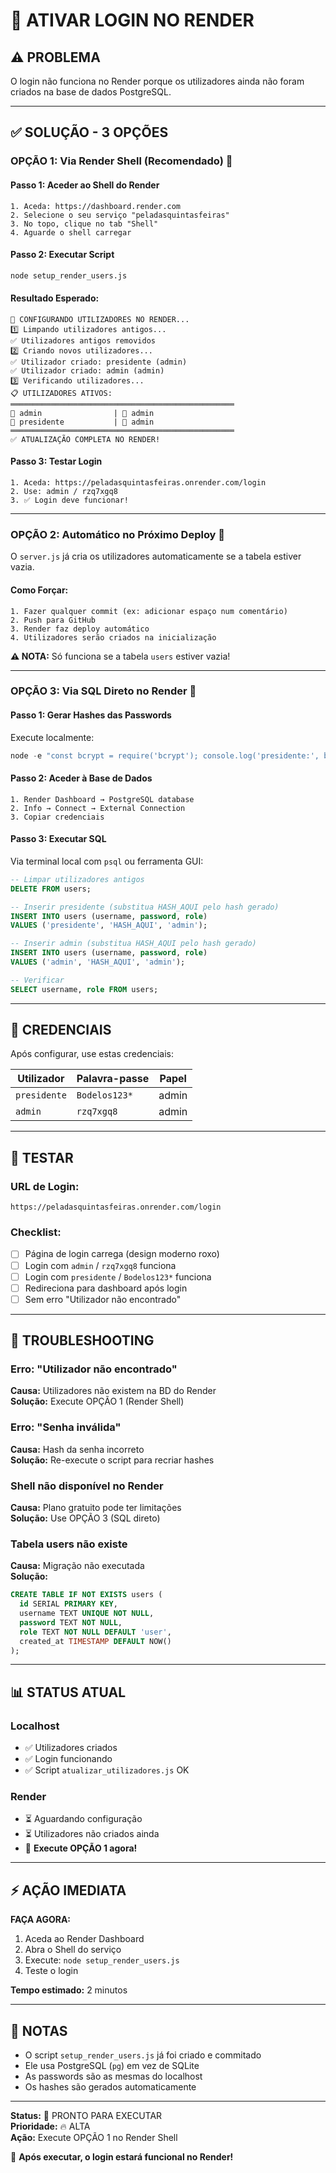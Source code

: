 # 🚀 ATIVAR LOGIN NO RENDER

## ⚠️ PROBLEMA
O login não funciona no Render porque os utilizadores ainda não foram criados na base de dados PostgreSQL.

---

## ✅ SOLUÇÃO - 3 OPÇÕES

### **OPÇÃO 1: Via Render Shell (Recomendado)** 🎯

#### Passo 1: Aceder ao Shell do Render
```
1. Aceda: https://dashboard.render.com
2. Selecione o seu serviço "peladasquintasfeiras"
3. No topo, clique no tab "Shell"
4. Aguarde o shell carregar
```

#### Passo 2: Executar Script
```bash
node setup_render_users.js
```

#### Resultado Esperado:
```
🔧 CONFIGURANDO UTILIZADORES NO RENDER...
1️⃣ Limpando utilizadores antigos...
✅ Utilizadores antigos removidos
2️⃣ Criando novos utilizadores...
✅ Utilizador criado: presidente (admin)
✅ Utilizador criado: admin (admin)
3️⃣ Verificando utilizadores...
📋 UTILIZADORES ATIVOS:
══════════════════════════════════════════════════
👤 admin                | 🔐 admin
👤 presidente           | 🔐 admin
══════════════════════════════════════════════════
✅ ATUALIZAÇÃO COMPLETA NO RENDER!
```

#### Passo 3: Testar Login
```
1. Aceda: https://peladasquintasfeiras.onrender.com/login
2. Use: admin / rzq7xgq8
3. ✅ Login deve funcionar!
```

---

### **OPÇÃO 2: Automático no Próximo Deploy** 🔄

O `server.js` já cria os utilizadores automaticamente se a tabela estiver vazia.

#### Como Forçar:
```
1. Fazer qualquer commit (ex: adicionar espaço num comentário)
2. Push para GitHub
3. Render faz deploy automático
4. Utilizadores serão criados na inicialização
```

**⚠️ NOTA:** Só funciona se a tabela `users` estiver vazia!

---

### **OPÇÃO 3: Via SQL Direto no Render** 💾

#### Passo 1: Gerar Hashes das Passwords
Execute localmente:
```powershell
node -e "const bcrypt = require('bcrypt'); console.log('presidente:', bcrypt.hashSync('Bodelos123*', 10)); console.log('admin:', bcrypt.hashSync('rzq7xgq8', 10));"
```

#### Passo 2: Aceder à Base de Dados
```
1. Render Dashboard → PostgreSQL database
2. Info → Connect → External Connection
3. Copiar credenciais
```

#### Passo 3: Executar SQL
Via terminal local com `psql` ou ferramenta GUI:
```sql
-- Limpar utilizadores antigos
DELETE FROM users;

-- Inserir presidente (substitua HASH_AQUI pelo hash gerado)
INSERT INTO users (username, password, role) 
VALUES ('presidente', 'HASH_AQUI', 'admin');

-- Inserir admin (substitua HASH_AQUI pelo hash gerado)
INSERT INTO users (username, password, role) 
VALUES ('admin', 'HASH_AQUI', 'admin');

-- Verificar
SELECT username, role FROM users;
```

---

## 🔐 CREDENCIAIS

Após configurar, use estas credenciais:

| Utilizador | Palavra-passe | Papel |
|-----------|---------------|-------|
| `presidente` | `Bodelos123*` | admin |
| `admin` | `rzq7xgq8` | admin |

---

## 🧪 TESTAR

### URL de Login:
```
https://peladasquintasfeiras.onrender.com/login
```

### Checklist:
- [ ] Página de login carrega (design moderno roxo)
- [ ] Login com `admin` / `rzq7xgq8` funciona
- [ ] Login com `presidente` / `Bodelos123*` funciona
- [ ] Redireciona para dashboard após login
- [ ] Sem erro "Utilizador não encontrado"

---

## 🐛 TROUBLESHOOTING

### Erro: "Utilizador não encontrado"
**Causa:** Utilizadores não existem na BD do Render  
**Solução:** Execute OPÇÃO 1 (Render Shell)

### Erro: "Senha inválida"
**Causa:** Hash da senha incorreto  
**Solução:** Re-execute o script para recriar hashes

### Shell não disponível no Render
**Causa:** Plano gratuito pode ter limitações  
**Solução:** Use OPÇÃO 3 (SQL direto)

### Tabela users não existe
**Causa:** Migração não executada  
**Solução:** 
```sql
CREATE TABLE IF NOT EXISTS users (
  id SERIAL PRIMARY KEY,
  username TEXT UNIQUE NOT NULL,
  password TEXT NOT NULL,
  role TEXT NOT NULL DEFAULT 'user',
  created_at TIMESTAMP DEFAULT NOW()
);
```

---

## 📊 STATUS ATUAL

### Localhost
- ✅ Utilizadores criados
- ✅ Login funcionando
- ✅ Script `atualizar_utilizadores.js` OK

### Render
- ⏳ Aguardando configuração
- ⏳ Utilizadores não criados ainda
- 🎯 **Execute OPÇÃO 1 agora!**

---

## ⚡ AÇÃO IMEDIATA

**FAÇA AGORA:**

1. Aceda ao Render Dashboard
2. Abra o Shell do serviço
3. Execute: `node setup_render_users.js`
4. Teste o login

**Tempo estimado:** 2 minutos

---

## 📝 NOTAS

- O script `setup_render_users.js` já foi criado e commitado
- Ele usa PostgreSQL (`pg`) em vez de SQLite
- As passwords são as mesmas do localhost
- Os hashes são gerados automaticamente

---

**Status:** 🎯 PRONTO PARA EXECUTAR  
**Prioridade:** 🔥 ALTA  
**Ação:** Execute OPÇÃO 1 no Render Shell  

🚀 **Após executar, o login estará funcional no Render!**
